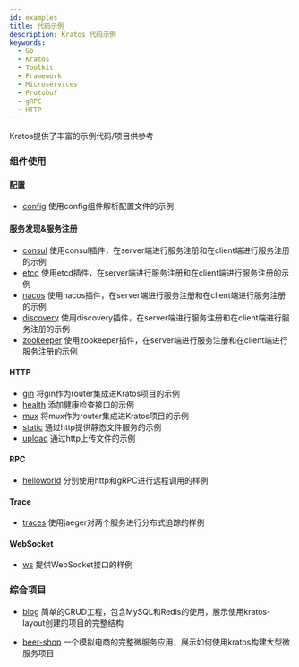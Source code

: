 ```yaml
---
id: examples
title: 代码示例
description: Kratos 代码示例
keywords:
  - Go 
  - Kratos
  - Toolkit
  - Framework
  - Microservices
  - Protobuf
  - gRPC
  - HTTP
---
```

Kratos提供了丰富的示例代码/项目供参考

### 组件使用
#### 配置
* [config](https://github.com/go-kratos/examples/tree/main/config) 使用config组件解析配置文件的示例

#### 服务发现&服务注册
* [consul](https://github.com/go-kratos/examples/tree/main/registry/consul) 使用consul插件，在server端进行服务注册和在client端进行服务注册的示例
* [etcd](https://github.com/go-kratos/examples/tree/main/registry/etcd) 使用etcd插件，在server端进行服务注册和在client端进行服务注册的示例
* [nacos](https://github.com/go-kratos/examples/tree/main/registry/nacos) 使用nacos插件，在server端进行服务注册和在client端进行服务注册的示例
* [discovery](https://github.com/go-kratos/examples/tree/main/registry/discovery) 使用discovery插件，在server端进行服务注册和在client端进行服务注册的示例
* [zookeeper](https://github.com/go-kratos/examples/tree/main/registry/zookeeper) 使用zookeeper插件，在server端进行服务注册和在client端进行服务注册的示例

#### HTTP
* [gin](https://github.com/go-kratos/examples/tree/main/http/gin) 将gin作为router集成进Kratos项目的示例
* [health](https://github.com/go-kratos/kratos/blob/main/examples/http/health/main.go) 添加健康检查接口的示例
* [mux](https://github.com/go-kratos/examples/tree/main/http/mux) 将mux作为router集成进Kratos项目的示例
* [static](https://github.com/go-kratos/examples/tree/main/http/static) 通过http提供静态文件服务的示例
* [upload](https://github.com/go-kratos/examples/tree/main/http/upload) 通过http上传文件的示例

#### RPC
* [helloworld](https://github.com/go-kratos/examples/tree/main/helloworld) 分别使用http和gRPC进行远程调用的样例

#### Trace
* [traces](https://github.com/go-kratos/examples/tree/main/traces) 使用jaeger对两个服务进行分布式追踪的样例

#### WebSocket
* [ws](https://github.com/go-kratos/examples/tree/main/ws) 提供WebSocket接口的样例

### 综合项目
* [blog](https://github.com/go-kratos/examples/tree/main/blog) 简单的CRUD工程，包含MySQL和Redis的使用，展示使用kratos-layout创建的项目的完整结构

* [beer-shop](https://github.com/go-kratos/beer-shop) 一个模拟电商的完整微服务应用，展示如何使用kratos构建大型微服务项目
